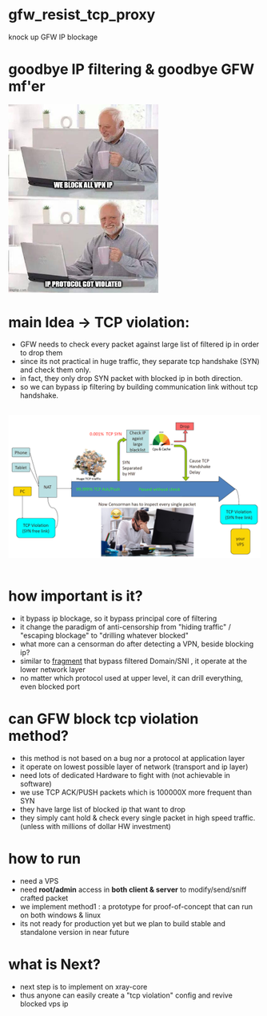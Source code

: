 # gfw_resist_tcp_proxy
knock up GFW IP blockage

# goodbye IP filtering & goodbye GFW mf'er
<img src="/meme.jpg?raw=true" width="300" >
<br>

# main Idea -> TCP violation:
- GFW needs to check every packet against large list of filtered ip in order to drop them<br>
- since its not practical in huge traffic, they separate tcp handshake (SYN) and check them only.<br>
- in fact, they only drop SYN packet with blocked ip in both direction.
- so we can bypass ip filtering by building communication link without tcp handshake.<br><br>
<img src="/slide1.png?raw=true" width="800" >
<br><br>


# how important is it?
- it bypass ip blockage, so it bypass principal core of filtering
- it change the paradigm of anti-censorship from "hiding traffic" / "escaping blockage" to "drilling whatever blocked"
- what more can a censorman do after detecting a VPN, beside blocking ip?
- similar to [fragment](https://github.com/GFW-knocker/gfw_resist_tls_proxy) that bypass filtered Domain/SNI , it operate at the lower network layer
- no matter which protocol used at upper level, it can drill everything, even blocked port

# can GFW block tcp violation method?
- this method is not based on a bug nor a protocol at application layer
- it operate on lowest possible layer of network (transport and ip layer)
- need lots of dedicated Hardware to fight with (not achievable in software)
- we use TCP ACK/PUSH packets which is 100000X more frequent than SYN
- they have large list of blocked ip that want to drop
- they simply cant hold & check every single packet in high speed traffic. (unless with millions of dollar HW investment)

# how to run
- need a VPS
- need <b>root/admin</b> access in <b>both client & server</b> to modify/send/sniff crafted packet
- we implement method1 : a prototype for proof-of-concept that can run on both windows & linux
- its not ready for production yet but we plan to build stable and standalone version in near future

# what is Next?
- next step is to implement on xray-core
- thus anyone can easily create a "tcp violation" config and revive blocked vps ip

